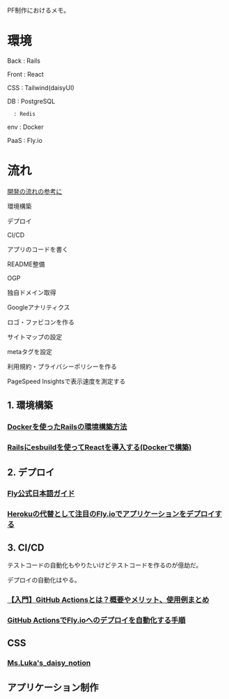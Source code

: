 PF制作におけるメモ。


# 環境

Back  : Rails

Front : React

CSS   : Tailwind(daisyUI)

DB    : PostgreSQL

      : Redis

env   : Docker

PaaS  : Fly.io


# 流れ

[開発の流れの参考に](https://nekorails.hatenablog.com/entry/2019/09/11/145136)


環境構築

デプロイ

CI/CD

アプリのコードを書く

README整備

OGP

独自ドメイン取得

Googleアナリティクス

ロゴ・ファビコンを作る

サイトマップの設定

metaタグを設定

利用規約・プライバシーポリシーを作る

PageSpeed Insightsで表示速度を測定する



## 1. 環境構築

### [Dockerを使ったRailsの環境構築方法](https://school.runteq.jp/v2/mypage/helps/articles/build_docker_environment_rails?gretel_word=Docker)

### [Railsにesbuildを使ってReactを導入する(Dockerで構築)](https://zenn.dev/naoki0722/articles/272ef57c6dafba)



## 2. デプロイ

### [Fly公式日本語ガイド](https://fly.io/docs/rails/getting-started/)

### [Herokuの代替として注目のFly.ioでアプリケーションをデプロイする](https://zenn.dev/hokawa/articles/65ddcd9974448c)



## 3. CI/CD

テストコードの自動化もやりたいけどテストコードを作るのが億劫だ。

デプロイの自動化はやる。

### [【入門】GitHub Actionsとは？概要やメリット、使用例まとめ](https://www.kagoya.jp/howto/it-glossary/develop/githubactions/)

### [GitHub ActionsでFly.ioへのデプロイを自動化する手順](https://zenn.dev/hokawa/articles/956910030b56f2)



## CSS

### [Ms.Luka's_daisy_notion](https://www.notion.so/CSS-7da5dc4a5d804a34baa13ffea60ad09e?pvs=4)


## アプリケーション制作

